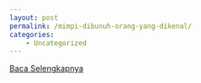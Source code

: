 ```yaml
---
layout: post
permalink: /mimpi-dibunuh-orang-yang-dikenal/
categories:
    - Uncategorized
---
```


[Baca Selengkapnya](/06)